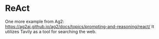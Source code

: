 # ReAct

One more example from Ag2: <https://ag2ai.github.io/ag2/docs/topics/prompting-and-reasoning/react/>
It utilizes Tavily as a tool for searching the web.
